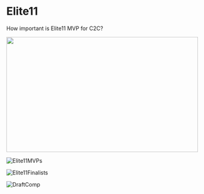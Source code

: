 # Elite11
How important is Elite11 MVP for C2C?

<img src="https://github.com/jjparker34/Elite11/assets/123410317/7993536b-7f05-48da-b45a-3dcfc98e72fc" width="500" height="300">

![Elite11MVPs](https://github.com/jjparker34/Elite11/assets/123410317/7993536b-7f05-48da-b45a-3dcfc98e72fc)

![Elite11Finalists](https://github.com/jjparker34/Elite11/assets/123410317/6c64c9c4-15e8-4ad4-b046-0cb523ebe0d6)

![DraftComp](https://github.com/jjparker34/Elite11/assets/123410317/f2a96409-9581-42bd-ba8a-6b6ae9c8d0d5)
